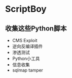 # ScriptBoy
## 收集这些Python脚本
- CMS Exploit
- 逆向反编译插件
- 渗透测试
- Python小工具
- 信息收集
- sqlmap tamper


    


    
